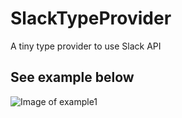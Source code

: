 # SlackTypeProvider
A tiny type provider to use Slack API

## See example below

![Image of example1](images/SlackProvider3.gif)

